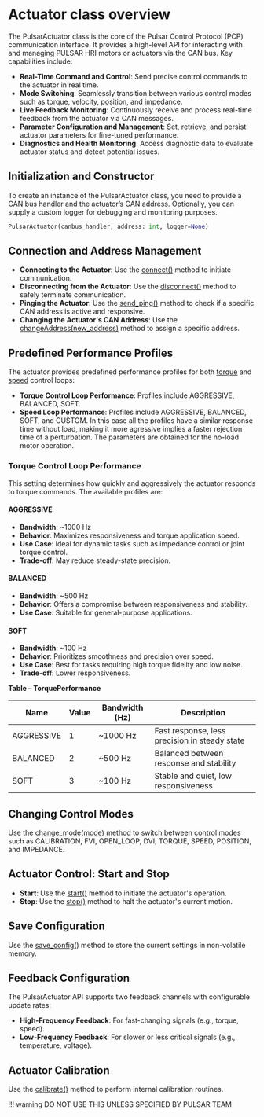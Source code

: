 # Actuator class overview

The PulsarActuator class is the core of the Pulsar Control Protocol (PCP) communication interface. It provides a high-level API for interacting with and managing PULSAR HRI motors or actuators via the CAN bus. Key capabilities include:

* **Real-Time Command and Control**: Send precise control commands to the actuator in real time.
* **Mode Switching**: Seamlessly transition between various control modes such as torque, velocity, position, and impedance.
* **Live Feedback Monitoring**: Continuously receive and process real-time feedback from the actuator via CAN messages.
* **Parameter Configuration and Management**: Set, retrieve, and persist actuator parameters for fine-tuned performance.
* **Diagnostics and Health Monitoring**: Access diagnostic data to evaluate actuator status and detect potential issues.

## Initialization and Constructor

To create an instance of the PulsarActuator class, you need to provide a CAN bus handler and the actuator’s CAN address. Optionally, you can supply a custom logger for debugging and monitoring purposes.
```py title="Create an instance of the PulsarActuator class"
PulsarActuator(canbus_handler, address: int, logger=None)
```

## Connection and Address Management

* **Connecting to the Actuator**: Use the [connect()](02-pcp-api-functions.md/#connecttimeout10-bool) method to initiate communication.
* **Disconnecting from the Actuator**: Use the [disconnect()](02-pcp-api-functions.md/#disconnect) method to safely terminate communication.
* **Pinging the Actuator**: Use the [send_ping()](02-pcp-api-functions.md/#send_pingtimeout10-bool) method to check if a specific CAN address is active and responsive.
* **Changing the Actuator's CAN Address**: Use the [changeAddress(new_address)](02-pcp-api-functions.md/#changeaddressnew_address) method to assign a specific address.


## Predefined Performance Profiles
The actuator provides predefined performance profiles for both [torque](02-pcp-api-functions.md/#set_torque_performanceperformance-torqueperformance) and [speed](02-pcp-api-functions.md/#set_speed_performanceperformance-speedperformance) control loops:

* **Torque Control Loop Performance**: Profiles include AGGRESSIVE, BALANCED, SOFT.
* **Speed Loop Performance**: Profiles include AGGRESSIVE, BALANCED, SOFT, and CUSTOM. In this case all the profiles have a similar response time without load, making it more agressive implies a faster rejection time of a perturbation. The parameters are obtained for the no-load motor operation.

### Torque Control Loop Performance

This setting determines how quickly and aggressively the actuator responds to torque commands. The available profiles are:

#### AGGRESSIVE

- **Bandwidth**: ~1000 Hz  
- **Behavior**: Maximizes responsiveness and torque application speed.  
- **Use Case**: Ideal for dynamic tasks such as impedance control or joint torque control.  
- **Trade-off**: May reduce steady-state precision.

#### BALANCED

- **Bandwidth**: ~500 Hz  
- **Behavior**: Offers a compromise between responsiveness and stability.  
- **Use Case**: Suitable for general-purpose applications.

#### SOFT

- **Bandwidth**: ~100 Hz  
- **Behavior**: Prioritizes smoothness and precision over speed.  
- **Use Case**: Best for tasks requiring high torque fidelity and low noise.  
- **Trade-off**: Lower responsiveness.

**Table – TorquePerformance**

| Name       | Value | Bandwidth (Hz) | Description                                 |
|------------|-------|----------------|---------------------------------------------|
| AGGRESSIVE | 1     | ~1000 Hz       | Fast response, less precision in steady state |
| BALANCED   | 2     | ~500 Hz        | Balanced between response and stability     |
| SOFT       | 3     | ~100 Hz        | Stable and quiet, low responsiveness        |

## Changing Control Modes
Use the [change_mode(mode)](02-pcp-api-functions.md/#change_modemode-mode) method to switch between control modes such as CALIBRATION, FVI, OPEN_LOOP, DVI, TORQUE, SPEED, POSITION, and IMPEDANCE.

## Actuator Control: Start and Stop
* **Start**: Use the [start()](02-pcp-api-functions.md/#start) method to initiate the actuator's operation.
* **Stop**: Use the [stop()](02-pcp-api-functions.md/#stop) method to halt the actuator's current motion.

## Save Configuration
Use the [save_config()](02-pcp-api-functions.md/#save_config) method to store the current settings in non-volatile memory.

## Feedback Configuration

The PulsarActuator API supports two feedback channels with configurable update rates:
* **High-Frequency Feedback**: For fast-changing signals (e.g., torque, speed).
* **Low-Frequency Feedback**: For slower or less critical signals (e.g., temperature, voltage).

## Actuator Calibration
Use the [calibrate()](02-pcp-api-functions.md/#calibrate) method to perform internal calibration routines.

!!! warning
    DO NOT USE THIS UNLESS SPECIFIED BY PULSAR TEAM

